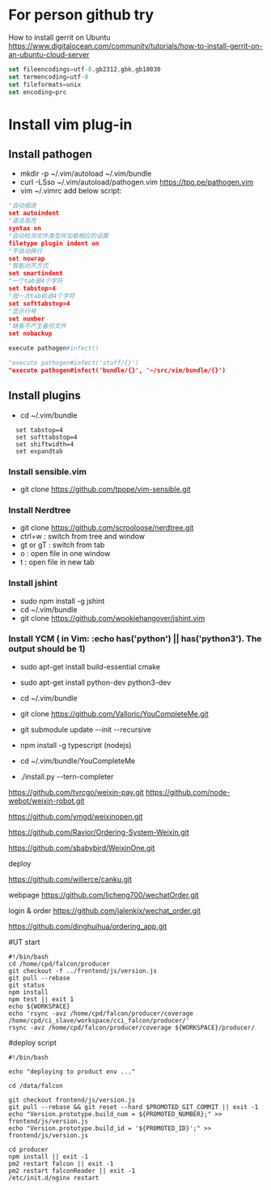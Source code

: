 # For person github try 
How to install gerrit on Ubuntu
https://www.digitalocean.com/community/tutorials/how-to-install-gerrit-on-an-ubuntu-cloud-server
```javascript
set fileencodings=utf-8,gb2312,gbk,gb18030
set termencoding=utf-8
set fileformats=unix
set encoding=prc
```

# Install vim plug-in
## Install pathogen 
* mkdir -p ~/.vim/autoload ~/.vim/bundle
* curl -LSso ~/.vim/autoload/pathogen.vim https://tpo.pe/pathogen.vim
* vim ~/.vimrc add below script:
```python
"自动缩进
set autoindent
"语法高亮
syntax on
"自动检测文件类型并加载相应的设置
filetype plugin indent on
"不自动换行
set nowrap
"智能对齐方式
set smartindent
"一个tab是4个字符
set tabstop=4
"按一次tab前进4个字符
set softtabstop=4
"显示行号
set number
"缺省不产生备份文件
set nobackup

execute pathogen#infect()

"execute pathogen#infect('stuff/{}')
"execute pathogen#infect('bundle/{}', '~/src/vim/bundle/{}')
```
## Install plugins
* cd ~/.vim/bundle
```
  set tabstop=4
  set softtabstop=4
  set shiftwidth=4
  set expandtab
```
### Install sensible.vim
* git clone https://github.com/tpope/vim-sensible.git
### Install Nerdtree
* git clone https://github.com/scrooloose/nerdtree.git
* ctrl+w : switch from tree and window
* gt or gT : switch from tab
* o : open file in one window
* t : open file in new tab

### Install jshint
* sudo npm install -g jshint
* cd ~/.vim/bundle
* git clone https://github.com/wookiehangover/jshint.vim

### Install YCM (  in Vim: :echo has('python') || has('python3'). The output should be 1)
* sudo apt-get install build-essential cmake
* sudo apt-get install python-dev python3-dev
* cd ~/.vim/bundle
* git clone https://github.com/Valloric/YouCompleteMe.git
* git submodule update --init --recursive

* npm install -g typescript     (nodejs)
* cd ~/.vim/bundle/YouCompleteMe
* ./install.py --tern-completer


https://github.com/tvrcgo/weixin-pay.git
https://github.com/node-webot/weixin-robot.git

https://github.com/ymgd/weixinopen.git

https://github.com/Ravior/Ordering-System-Weixin.git

https://github.com/sbabybird/WeixinOne.git


deploy

https://github.com/willerce/canku.git



webpage
https://github.com/licheng700/wechatOrder.git

login & order
https://github.com/jalenkjx/wechat_order.git


https://github.com/dinghuihua/ordering_app.git


#UT start
```
#!/bin/bash
cd /home/cpd/falcon/producer
git checkout -f ../frontend/js/version.js
git pull --rebase
git status
npm install
npm test || exit 1
echo ${WORKSPACE}
echo 'rsync -avz /home/cpd/falcon/producer/coverage /home/cpd/ci_slave/workspace/cci_falcon/producer/'
rsync -avz /home/cpd/falcon/producer/coverage ${WORKSPACE}/producer/
```

#deploy script
```
#!/bin/bash

echo "deploying to product env ..."

cd /data/falcon

git checkout frontend/js/version.js
git pull --rebase && git reset --hard $PROMOTED_GIT_COMMIT || exit -1
echo "Version.prototype.build_num = ${PROMOTED_NUMBER};" >> frontend/js/version.js
echo "Version.prototype.build_id = '${PROMOTED_ID}';" >> frontend/js/version.js

cd producer
npm install || exit -1
pm2 restart falcon || exit -1
pm2 restart falconReader || exit -1
/etc/init.d/nginx restart
```


